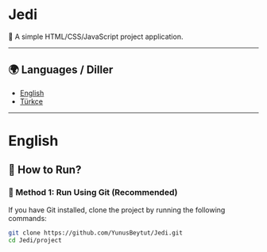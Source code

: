 # Jedi  

📝 A simple HTML/CSS/JavaScript project application.  

---

## 🌍 Languages / Diller
- [English](#english)
- [Türkçe](#türkçe)

---

# English

## 🚀 How to Run?

### 🔹 Method 1: Run Using Git (Recommended)
If you have Git installed, clone the project by running the following commands:

```sh
git clone https://github.com/YunusBeytut/Jedi.git
cd Jedi/project
